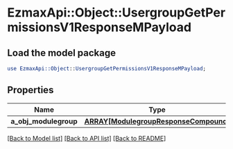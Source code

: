 # EzmaxApi::Object::UsergroupGetPermissionsV1ResponseMPayload

## Load the model package
```perl
use EzmaxApi::Object::UsergroupGetPermissionsV1ResponseMPayload;
```

## Properties
Name | Type | Description | Notes
------------ | ------------- | ------------- | -------------
**a_obj_modulegroup** | [**ARRAY[ModulegroupResponseCompound]**](ModulegroupResponseCompound.md) |  | 

[[Back to Model list]](../README.md#documentation-for-models) [[Back to API list]](../README.md#documentation-for-api-endpoints) [[Back to README]](../README.md)


